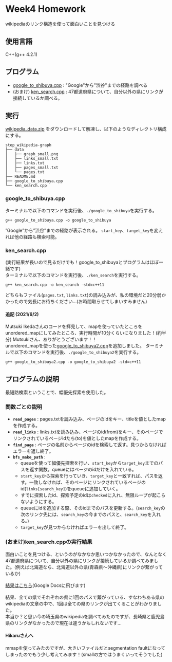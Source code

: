 # Week4 Homework
wikipediaのリンク構造を使って面白いことを見つける

## 使用言語
C++(g++ 4.2.1)

## プログラム
- [google_to_shibuya.cpp](https://github.com/koomin-1122/STEP/blob/main/class4/google_to_shibuya.cpp) : "Google"から"渋谷"までの経路を調べる
- (おまけ) [ken_search.cpp](https://github.com/koomin-1122/STEP/blob/main/class4/ken_search.cpp) : 47都道府県について、自分以外の県にリンクが接続しているか調べる。

## 実行
[wikipedia_data.zip](https://drive.google.com/file/d/1zqtjSb-ZoR4rzVUWZrjNSES5GKJhYmmH/view?usp=sharing) をダウンロードして解凍し、以下のようなディレクトリ構成にする。

```
step_wikipedia-graph
├── data
│   ├── graph_small.png
│   ├── links_small.txt
│   ├── links.txt
│   ├── pages_small.txt
│   └── pages.txt
├── README.md
├── google_to_shibuya.cpp
└── ken_search.cpp
```

### google_to_shibuya.cpp   
ターミナルで以下のコマンドを実行後、`./google_to_shibuya`を実行する。

```
g++ google_to_shibuya.cpp -o google_to_shibuya  
```
”Google”から”渋谷”までの経路が表示される。
`start_key`、`target_key`を変えれば他の経路も検索可能。


  
### ken_search.cpp 
(実行結果が長いので見るだけでも！google_to_shibuyaとプログラムはほぼ一緒です)      
ターミナルで以下のコマンドを実行後、`./ken_search`を実行する。
```
g++ ken_search.cpp -o ken_search -std=c++11
```

どちらもファイル(`pages.txt`, `links.txt`)の読み込みが、私の環境だと20分弱かかったので気長にお待ちください...(お時間取らせてしまいすみません)

#### 追記 (2021/6/2)
Mutsuki Ikedaさんのコードを拝見して、mapを使っていたところをunordered_mapにしてみたところ、実行時間が10分くらいになりました！(約半分)
Mutsukiさん、ありがとうございます！！<br>
unordered_mapを使った[google_to_shibuya2.cpp](https://github.com/koomin-1122/STEP/blob/main/class4/google_to_shibuya2.cpp)を追加しました。
ターミナルで以下のコマンドを実行後、`./google_to_shibuya2`を実行する。

```
g++ google_to_shibuya2.cpp -o google_to_shibuya2 -std=c++11

```
    
## プログラムの説明
最短路検索ということで、幅優先探索を使用した。

### 関数ごとの説明
- **`read_pages`** : pages.txtを読み込み、ページのidをキー、titleを値としたmapを作成する。  
- **`read_links`** : links.txtを読み込み、ページのid(from)をキー、そのページでリンクされているページidたち(to)を値としたmapを作成する。  
- **`find_page`** : ページの名前からページのidを検索して返す。見つからなければエラーを返し終了。  
- **`bfs_make_path`** : 
  - queueを使って幅優先探索を行い、`start_key`から`target_key`までのパスを返す関数。queueにはページのidだけを入れている。
  - `start_key`から探索を行っていき、`target_key`と一致すれば、パスを返す。一致しなければ、そのページにリンクされているページのid(`links[search_key]`)をqueueに追加していく。  
  - すでに探索したid、探索予定のidは`checked`に入れ、無限ループが起こらないようにする。  
  - queueにidを追加する際、そのidまでのパスを更新する。(`search_key`の次のリンク先には、`search_key`の今までのパスと、`search_key`を入れる。)  
  - `target_key`が見つからなければエラーを出して終了。
  
### (おまけ)ken_search.cppの実行結果
面白いことを見つける、というのがなかなか思いつかなかったので、なんとなく47都道府県について、自分以外の県にリンクが接続しているか調べてみました。(例えば北海道なら、北海道以外の県(青森県〜沖縄県)にリンクが繋がっているか)
<br><br> [結果はこちら](https://docs.google.com/document/d/1zqsUkHi2acsurVZRwINStgRQ6r5azxt3JdnPVbne1CM/edit?usp=sharing)(Google Docsに飛びます)<br><br> 
結果、全ての県でそれぞれの県に1回のパスで繋がっている、すなわちある県のwikipediaの文章の中で、1回は全ての県のリンクが出てくることがわかりました。<br>
本当か？と思い今の埼玉県のwikipediaを調べてみたのですが、長崎県と鹿児島県のリンクがなかったので現在は違うかもしれないです...


#### Hikaruさんへ
mmapを使ってみたのですが、大きいファイルだとsegmentation faultになってしまったのでもう少し考えてみます！(smallの方ではうまくいってそうでした)








